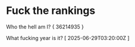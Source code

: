 # Fuck the rankings

Who the hell am I?
{ 36214935 }

What fucking year is it?
[ 2025-06-29T03:20:00Z ]
